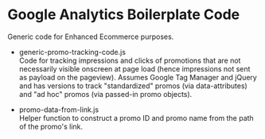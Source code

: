 # Google Analytics Boilerplate Code

Generic code for Enhanced Ecommerce purposes.

* generic-promo-tracking-code.js <br />
Code for tracking impressions and clicks of promotions that are not necessarily visible onscreen at page load (hence impressions not sent as payload on the pageview). Assumes Google Tag Manager and jQuery and has versions to track "standardized" promos (via data-attributes) and "ad hoc" promos (via passed-in promo objects).

* promo-data-from-link.js <br />
Helper function to construct a promo ID and promo name from the path of the promo's link.
